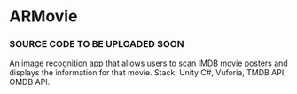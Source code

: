 # ARMovie

### SOURCE CODE TO BE UPLOADED SOON

An image recognition app that allows users to scan IMDB movie posters and displays the information for that movie. Stack: Unity C#, Vuforia, TMDB API, OMDB API. 
